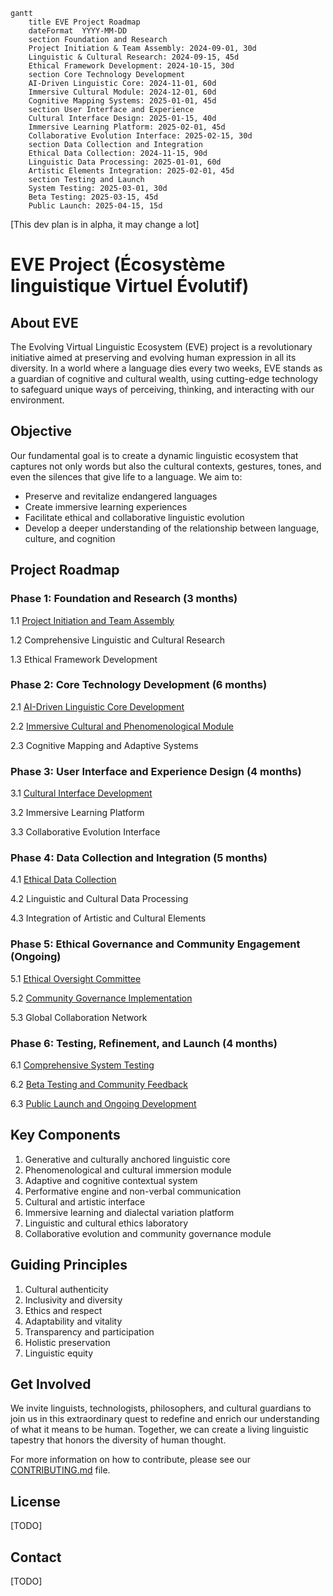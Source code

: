 ```mermaid
gantt
    title EVE Project Roadmap
    dateFormat  YYYY-MM-DD
    section Foundation and Research
    Project Initiation & Team Assembly: 2024-09-01, 30d
    Linguistic & Cultural Research: 2024-09-15, 45d
    Ethical Framework Development: 2024-10-15, 30d
    section Core Technology Development
    AI-Driven Linguistic Core: 2024-11-01, 60d
    Immersive Cultural Module: 2024-12-01, 60d
    Cognitive Mapping Systems: 2025-01-01, 45d
    section User Interface and Experience
    Cultural Interface Design: 2025-01-15, 40d
    Immersive Learning Platform: 2025-02-01, 45d
    Collaborative Evolution Interface: 2025-02-15, 30d
    section Data Collection and Integration
    Ethical Data Collection: 2024-11-15, 90d
    Linguistic Data Processing: 2025-01-01, 60d
    Artistic Elements Integration: 2025-02-01, 45d
    section Testing and Launch
    System Testing: 2025-03-01, 30d
    Beta Testing: 2025-03-15, 45d
    Public Launch: 2025-04-15, 15d
```

[This dev plan is in alpha, it may change a lot]

# EVE Project (Écosystème linguistique Virtuel Évolutif)

## About EVE

The Evolving Virtual Linguistic Ecosystem (EVE) project is a revolutionary initiative aimed at preserving and evolving human expression in all its diversity. In a world where a language dies every two weeks, EVE stands as a guardian of cognitive and cultural wealth, using cutting-edge technology to safeguard unique ways of perceiving, thinking, and interacting with our environment.

## Objective

Our fundamental goal is to create a dynamic linguistic ecosystem that captures not only words but also the cultural contexts, gestures, tones, and even the silences that give life to a language. We aim to:

- Preserve and revitalize endangered languages
- Create immersive learning experiences
- Facilitate ethical and collaborative linguistic evolution
- Develop a deeper understanding of the relationship between language, culture, and cognition

## Project Roadmap

### Phase 1: Foundation and Research (3 months)

1.1 [Project Initiation and Team Assembly](https://github.com/Git-Fg/Eve_Project/blob/main/DevPlan/Detailed/Step1.md)

1.2 Comprehensive Linguistic and Cultural Research

1.3 Ethical Framework Development

### Phase 2: Core Technology Development (6 months)

2.1 [AI-Driven Linguistic Core Development](https://github.com/Git-Fg/Eve_Project/blob/main/DevPlan/Detailed/Step3.md)

2.2 [Immersive Cultural and Phenomenological Module](https://github.com/Git-Fg/Eve_Project/blob/main/DevPlan/Detailed/Step5.md)

2.3 Cognitive Mapping and Adaptive Systems

### Phase 3: User Interface and Experience Design (4 months)

3.1 [Cultural Interface Development](https://github.com/Git-Fg/Eve_Project/blob/main/DevPlan/Detailed/Step4.md)

3.2 Immersive Learning Platform

3.3 Collaborative Evolution Interface

### Phase 4: Data Collection and Integration (5 months)

4.1 [Ethical Data Collection](https://github.com/Git-Fg/Eve_Project/blob/main/DevPlan/Detailed/Step2.md)

4.2 Linguistic and Cultural Data Processing

4.3 Integration of Artistic and Cultural Elements

### Phase 5: Ethical Governance and Community Engagement (Ongoing)


5.1 [Ethical Oversight Committee](https://github.com/Git-Fg/Eve_Project/blob/main/DevPlan/Detailed/Step6.md)

5.2 [Community Governance Implementation](https://github.com/Git-Fg/Eve_Project/blob/main/DevPlan/Detailed/Step7.md)

5.3 Global Collaboration Network

### Phase 6: Testing, Refinement, and Launch (4 months)


6.1 [Comprehensive System Testing](https://github.com/Git-Fg/Eve_Project/blob/main/DevPlan/Detailed/Step8.md)

6.2 [Beta Testing and Community Feedback](https://github.com/Git-Fg/Eve_Project/blob/main/DevPlan/Detailed/Step9.md)

6.3 [Public Launch and Ongoing Development](https://github.com/Git-Fg/Eve_Project/blob/main/DevPlan/Detailed/Step10.md)

## Key Components

1. Generative and culturally anchored linguistic core
2. Phenomenological and cultural immersion module
3. Adaptive and cognitive contextual system
4. Performative engine and non-verbal communication
5. Cultural and artistic interface
6. Immersive learning and dialectal variation platform
7. Linguistic and cultural ethics laboratory
8. Collaborative evolution and community governance module

## Guiding Principles

1. Cultural authenticity
2. Inclusivity and diversity
3. Ethics and respect
4. Adaptability and vitality
5. Transparency and participation
6. Holistic preservation
7. Linguistic equity

## Get Involved

We invite linguists, technologists, philosophers, and cultural guardians to join us in this extraordinary quest to redefine and enrich our understanding of what it means to be human. Together, we can create a living linguistic tapestry that honors the diversity of human thought.

For more information on how to contribute, please see our [CONTRIBUTING.md](CONTRIBUTING.md) file.

## License

[TODO]

## Contact

[TODO]

